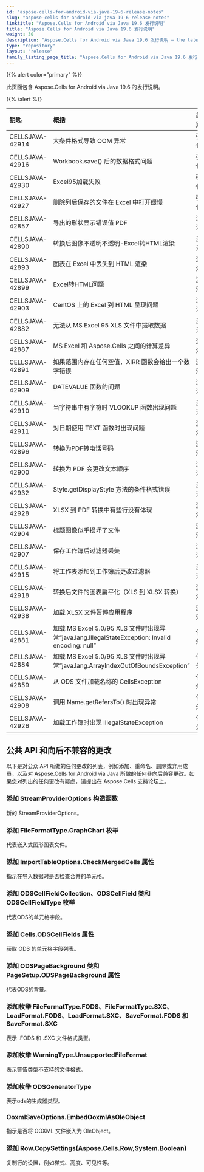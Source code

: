 ```yaml
---
id: "aspose-cells-for-android-via-java-19-6-release-notes"
slug: "aspose-cells-for-android-via-java-19-6-release-notes"
linktitle: "Aspose.Cells for Android via Java 19.6 发行说明"
title: "Aspose.Cells for Android via Java 19.6 发行说明"
weight: 30
description: "Aspose.Cells for Android via Java 19.6 发行说明 – the latest updates and fixes."
type: "repository"
layout: "release"
family_listing_page_title: "Aspose.Cells for Android via Java 19.6 发行说明"
---
```

{{% alert color="primary" %}} 

此页面包含 Aspose.Cells for Android via Java 19.6 的发行说明。

{{% /alert %}} 

|**钥匙**|**概括**|**类别**|
|:- |:- |:- |
|CELLSJAVA-42914|大条件格式导致 OOM 异常|强化|
|CELLSJAVA-42916|Workbook.save() 后的数据格式问题|强化|
|CELLSJAVA-42930|Excel95加载失败|强化|
|CELLSJAVA-42927|删除列后保存的文件在 Excel 中打开缓慢|强化|
|CELLSJAVA-42857|导出的形状显示错误值 PDF|漏洞|
|CELLSJAVA-42890|转换后图像不透明不透明-Excel转HTML渲染|漏洞|
|CELLSJAVA-42893|图表在 Excel 中丢失到 HTML 渲染|漏洞|
|CELLSJAVA-42899|Excel转HTML问题|漏洞|
|CELLSJAVA-42903|CentOS 上的 Excel 到 HTML 呈现问题|漏洞|
|CELLSJAVA-42882|无法从 MS Excel 95 XLS 文件中提取数据|漏洞|
|CELLSJAVA-42887|MS Excel 和 Aspose.Cells 之间的计算差异|漏洞|
|CELLSJAVA-42891|如果范围内存在任何空值，XIRR 函数会给出一个数字错误|漏洞|
|CELLSJAVA-42909|DATEVALUE 函数的问题|漏洞|
|CELLSJAVA-42910|当字符串中有字符时 VLOOKUP 函数出现问题|漏洞|
|CELLSJAVA-42911|对日期使用 TEXT 函数时出现问题|漏洞|
|CELLSJAVA-42896|转换为PDF转电话号码|漏洞|
|CELLSJAVA-42900|转换为 PDF 会更改文本顺序|漏洞|
|CELLSJAVA-42932|Style.getDisplayStyle 方法的条件格式错误|漏洞|
|CELLSJAVA-42928|XLSX 到 PDF 转换中有些行没有体现|漏洞|
|CELLSJAVA-42904|标题图像似乎损坏了文件|漏洞|
|CELLSJAVA-42907|保存工作簿后过滤器丢失|漏洞|
|CELLSJAVA-42915|将工作表添加到工作簿后更改过滤器|漏洞|
|CELLSJAVA-42918|转换后文件的图表扁平化（XLS 到 XLSX 转换）|漏洞|
|CELLSJAVA-42938|加载 XLSX 文件暂停应用程序|漏洞|
|CELLSJAVA-42881|加载 MS Excel 5.0/95 XLS 文件时出现异常“java.lang.IllegalStateException: Invalid encoding: null”|例外|
|CELLSJAVA-42884|加载 MS Excel 5.0/95 XLS 文件时出现异常“java.lang.ArrayIndexOutOfBoundsException”|例外|
|CELLSJAVA-42859|从 ODS 文件加载名称的 CellsException|例外|
|CELLSJAVA-42908|调用 Name.getRefersTo() 时出现异常|例外|
|CELLSJAVA-42926|加载工作簿时出现 IllegalStateException|例外|
## **公共 API 和向后不兼容的更改**
以下是对公众 API 所做的任何更改的列表，例如添加、重命名、删除或弃用成员，以及对 Aspose.Cells for Android via Java 所做的任何非向后兼容更改。如果您对列出的任何更改有疑虑，请提出在 Aspose.Cells 支持论坛上。
### **添加 StreamProviderOptions 构造函数**
新的 StreamProviderOptions。
### **添加 FileFormatType.GraphChart 枚举**
代表嵌入式图形图表文件。
### **添加 ImportTableOptions.CheckMergedCells 属性**
指示在导入数据时是否检查合并的单元格。
### **添加 ODSCellFieldCollection、ODSCellField 类和 ODSCellFieldType 枚举**
代表ODS的单元格字段。
### **添加 Cells.ODSCellFields 属性**
获取 ODS 的单元格字段列表。
### **添加 ODSPageBackground 类和 PageSetup.ODSPageBackground 属性**
代表ODS的背景。
### **添加枚举 FileFormatType.FODS、FileFormatType.SXC、LoadFormat.FODS、LoadFormat.SXC、SaveFormat.FODS 和 SaveFormat.SXC**
表示 .FODS 和 .SXC 文件格式类型。
### **添加枚举 WarningType.UnsupportedFileFormat**
表示警告类型不支持的文件格式。
### **添加枚举 ODSGeneratorType**
表示ods的生成器类型。
### **OoxmlSaveOptions.EmbedOoxmlAsOleObject**
指示是否将 OOXML 文件嵌入为 OleObject。
### **添加 Row.CopySettings(Aspose.Cells.Row,System.Boolean)**
复制行的设置，例如样式、高度、可见性等。
